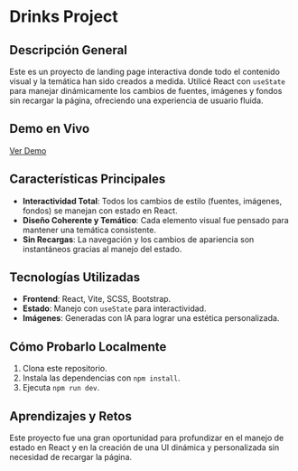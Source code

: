 # Drinks Project 

## Descripción General
Este es un proyecto de landing page interactiva donde todo el contenido visual y la temática han sido creados a medida. Utilicé React con `useState` para manejar dinámicamente los cambios de fuentes, imágenes y fondos sin recargar la página, ofreciendo una experiencia de usuario fluida.

## Demo en Vivo
[Ver Demo](https://tu-demo-url.com)

## Características Principales
- **Interactividad Total**: Todos los cambios de estilo (fuentes, imágenes, fondos) se manejan con estado en React.
- **Diseño Coherente y Temático**: Cada elemento visual fue pensado para mantener una temática consistente.
- **Sin Recargas**: La navegación y los cambios de apariencia son instantáneos gracias al manejo del estado.

## Tecnologías Utilizadas
- **Frontend**: React, Vite, SCSS, Bootstrap.
- **Estado**: Manejo con `useState` para interactividad.
- **Imágenes**: Generadas con IA para lograr una estética personalizada.

## Cómo Probarlo Localmente
1. Clona este repositorio.
2. Instala las dependencias con `npm install`.
3. Ejecuta `npm run dev`.

## Aprendizajes y Retos
Este proyecto fue una gran oportunidad para profundizar en el manejo de estado en React y en la creación de una UI dinámica y personalizada sin necesidad de recargar la página.

